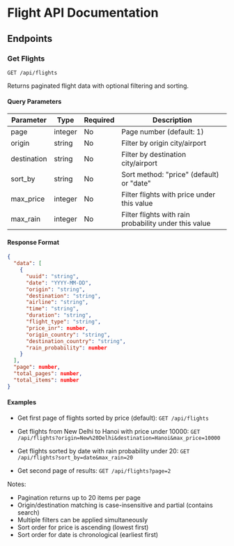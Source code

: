 # Flight API Documentation

## Endpoints

### Get Flights
`GET /api/flights`

Returns paginated flight data with optional filtering and sorting.

#### Query Parameters

| Parameter | Type | Required | Description |
|-----------|------|----------|-------------|
| page | integer | No | Page number (default: 1) |
| origin | string | No | Filter by origin city/airport |
| destination | string | No | Filter by destination city/airport |
| sort_by | string | No | Sort method: "price" (default) or "date" |
| max_price | integer | No | Filter flights with price under this value |
| max_rain | integer | No | Filter flights with rain probability under this value |

#### Response Format

```json
{
  "data": [
    {
      "uuid": "string",
      "date": "YYYY-MM-DD",
      "origin": "string",
      "destination": "string",
      "airline": "string",
      "time": "string",
      "duration": "string",
      "flight_type": "string",
      "price_inr": number,
      "origin_country": "string",
      "destination_country": "string",
      "rain_probability": number
    }
  ],
  "page": number,
  "total_pages": number,
  "total_items": number
}
```

#### Examples

- Get first page of flights sorted by price (default):
  `GET /api/flights`

- Get flights from New Delhi to Hanoi with price under 10000:
  `GET /api/flights?origin=New%20Delhi&destination=Hanoi&max_price=10000`

- Get flights sorted by date with rain probability under 20:
  `GET /api/flights?sort_by=date&max_rain=20`

- Get second page of results:
  `GET /api/flights?page=2`

Notes:
- Pagination returns up to 20 items per page
- Origin/destination matching is case-insensitive and partial (contains search)
- Multiple filters can be applied simultaneously
- Sort order for price is ascending (lowest first)
- Sort order for date is chronological (earliest first)
